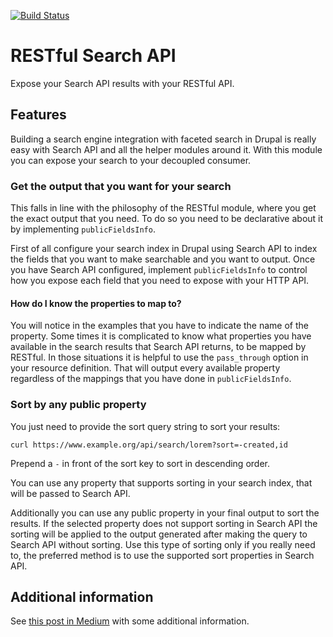 [![Build Status](https://travis-ci.org/RESTful-Drupal/restful_search_api.svg?branch=7.x-1.x)](https://travis-ci.org/RESTful-Drupal/restful_search_api)

# RESTful Search API
Expose your Search API results with your RESTful API.

## Features
Building a search engine integration with faceted search in Drupal is really
easy with Search API and all the helper modules around it. With this module you
can expose your search to your decoupled consumer.

### Get the output that you want for your search
This falls in line with the philosophy of the RESTful module, where you get the
exact output that you need. To do so you need to be declarative about it by
implementing `publicFieldsInfo`.

First of all configure your search index in Drupal using Search API to index the
fields that you want to make searchable and you want to output. Once you have
Search API configured, implement `publicFieldsInfo` to control how you expose
each field that you need to expose with your HTTP API. 

#### How do I know the properties to map to?
You will notice in the examples that you have to indicate the name of the
property. Some times it is complicated to know what properties you have
available in the search results that Search API returns, to be mapped by
RESTful. In those situations it is helpful to use the `pass_through` option in
your resource definition. That will output every available property regardless
of the mappings that you have done in `publicFieldsInfo`. 

### Sort by any public property
You just need to provide the sort query string to sort your results:

```
curl https://www.example.org/api/search/lorem?sort=-created,id
```

Prepend a `-` in front of the sort key to sort in descending order.

You can use any property that supports sorting in your search index, that will
be passed to Search API.

Additionally you can use any public property in your final output to sort the
results. If the selected property does not support sorting in Search API the
sorting will be applied to the output generated after making the query to Search
API without sorting. Use this type of sorting only if you really need to, the
preferred method is to use the supported sort properties in Search API.

## Additional information
See [this post in Medium](https://medium.com/@e0ipso/restful-drupal-with-search-api-f370050a26bb) with some additional information.
